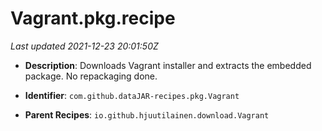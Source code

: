 # Vagrant.pkg.recipe

_Last updated 2021-12-23 20:01:50Z_

- **Description**: Downloads Vagrant installer and extracts the embedded package. No repackaging done.

- **Identifier**: `com.github.dataJAR-recipes.pkg.Vagrant`

- **Parent Recipes**: `io.github.hjuutilainen.download.Vagrant`
